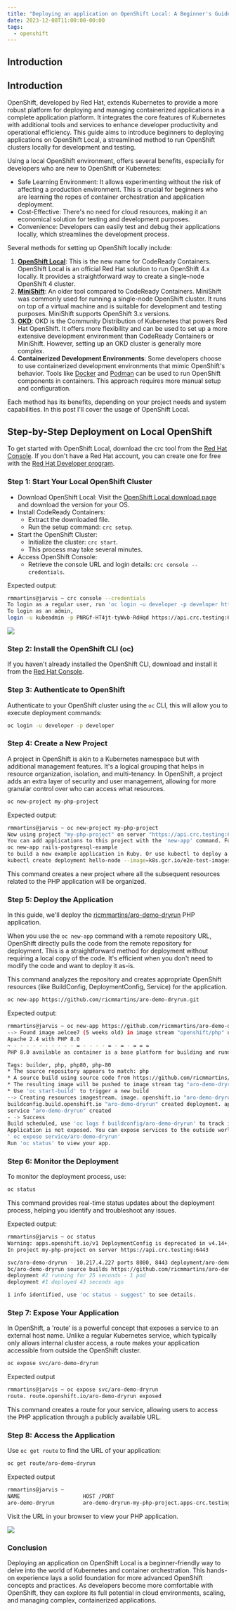 ```yaml
---
title: "Deploying an application on OpenShift Local: A Beginner's Guide"
date: 2023-12-08T11:00:00-00:00
tags:
  - openshift
---
```


## Introduction

## Introduction

OpenShift, developed by Red Hat, extends Kubernetes to provide a more robust platform for deploying and managing containerized applications in a complete application platform. It integrates the core features of Kubernetes with additional tools and services to enhance developer productivity and operational efficiency. This guide aims to introduce beginners to deploying applications on OpenShift Local, a streamlined method to run OpenShift clusters locally for development and testing.

Using a local OpenShift environment, offers several benefits, especially for developers who are new to OpenShift or Kubernetes:

- Safe Learning Environment: It allows experimenting without the risk of affecting a production environment. This is crucial for beginners who are learning the ropes of container orchestration and application deployment.
- Cost-Effective: There's no need for cloud resources, making it an economical solution for testing and development purposes.
- Convenience: Developers can easily test and debug their applications locally, which streamlines the development process.

Several methods for setting up OpenShift locally include:

1. **[OpenShift Local](https://developers.redhat.com/products/openshift-local/overview)**: This is the new name for CodeReady Containers. OpenShift Local is an official Red Hat solution to run OpenShift 4.x locally. It provides a straightforward way to create a single-node OpenShift 4 cluster.
2. **[MiniShift](https://github.com/minishift/minishift)**: An older tool compared to CodeReady Containers. MiniShift was commonly used for running a single-node OpenShift cluster. It runs on top of a virtual machine and is suitable for development and testing purposes. MiniShift supports OpenShift 3.x versions.
3. **[OKD](https://www.okd.io/)**: OKD is the Community Distribution of Kubernetes that powers Red Hat OpenShift. It offers more flexibility and can be used to set up a more extensive development environment than CodeReady Containers or MiniShift. However, setting up an OKD cluster is generally more complex.
4. **Containerized Development Environments**: Some developers choose to use containerized development environments that mimic OpenShift's behavior. Tools like [Docker](https://www.docker.com/) and [Podman](https://podman.io/) can be used to run OpenShift components in containers. This approach requires more manual setup and configuration.

Each method has its benefits, depending on your project needs and system capabilities. In this post I'll cover the usage of OpenShift Local.

## Step-by-Step Deployment on Local OpenShift

To get started with OpenShift Local, download the crc tool from the [Red Hat Console](https://console.redhat.com/openshift/create/local). If you don't have a Red Hat account, you can create one for free with the [Red Hat Developer program](https://developers.redhat.com/about).

### Step 1: Start Your Local OpenShift Cluster

- Download OpenShift Local: Visit the [OpenShift Local download page](https://cloud.redhat.com/openshift/install/crc/installer-provisioned) and download the version for your OS.
- Install CodeReady Containers:
  - Extract the downloaded file.
  - Run the setup command: `crc setup`.
- Start the OpenShift Cluster:
  - Initialize the cluster: `crc start`.
  - This process may take several minutes.
- Access OpenShift Console:
  - Retrieve the console URL and login details: `crc console --credentials`.

 Expected output:

 ```bash
rmmartins@jarvis ~ сгс console --credentials
To login as a regular user, run 'oc login -u developer -p developer https://api.crc. testing:6443'.
To login as an admin,
login -u kubeadmin -p PNRGf-HT4jt-tyWvb-RdHqd https://api.crc.testing:6443'
```

![](/assets/images/openshiftlocal.png)

### Step 2: Install the OpenShift CLI (oc)

If you haven't already installed the OpenShift CLI, download and install it from the [Red Hat Console](https://console.redhat.com/openshift/downloads#tool-oc).

### Step 3: Authenticate to OpenShift

Authenticate to your OpenShift cluster using the `oc` CLI,  this will allow you to execute deployment commands:

```bash
oc login -u developer -p developer
```

### Step 4: Create a New Project

A project in OpenShift is akin to a Kubernetes namespace but with additional management features. It's a logical grouping that helps in resource organization, isolation, and multi-tenancy. In OpenShift, a project adds an extra layer of security and user management, allowing for more granular control over who can access what resources.

```bash
oc new-project my-php-project
```

Expected output:

```bash
rmmartins@jarvis ~ oc new-project my-php-project
Now using project "my-php-project" on server "https://api.crc.testing:6443".
You can add applications to this project with the 'new-app' command. For example, try:
oc new-app rails-postgresql-example
to build a new example application in Ruby. Or use kubectl to deploy a simple Kubernetes application:
kubectl create deployment hello-node --image=k8s.gcr.io/e2e-test-images/agnhost:2.33 -- /agnhost serve-hostname
```

This command creates a new project where all the subsequent resources related to the PHP application will be organized.

### Step 5: Deploy the Application

In this guide, we'll deploy the [ricmmartins/aro-demo-dryrun](https://github.com/ricmmartins/aro-demo-dryrun) PHP application. 

When you use the `oc new-app` command with a remote repository URL, OpenShift directly pulls the code from the remote repository for deployment. This is a straightforward method for deployment without requiring a local copy of the code. It's efficient when you don't need to modify the code and want to deploy it as-is.

This command analyzes the repository and creates appropriate OpenShift resources (like BuildConfig, DeploymentConfig, Service) for the application.

```bash
oc new-app https://github.com/ricmmartins/aro-demo-dryrun.git
```

Expected output:

```bash
rmmartins@jarvis ~ oc new-app https://github.com/ricmmartins/aro-demo-dryrun.git
--> Found image aelcee7 (5 weeks old) in image stream "openshift/php" under tag "8.0-ubi8" for "php"
Apache 2.4 with PHP 8.0
~ - - - - - - - - - - = - - - - = - = - = = =
PHP 8.0 available as container is a base platform for building and running various PHP 8.0 applications and frameworks. PHP is an HTML-embedded scripting language. PHP attempts to make it easy for developers to write dynamically generated web pages. PHP also offers built-in database integration for several commercial and non-commercia \ database management systems, so writing a database-enabled webpage with PHP is fairly simple. The most common use of PHP coding is probably as a replacement for CGI scripts.

Tags: builder, php, php80, php-80
* The source repository appears to match: php
* A source build using source code from https://github.com/ricmmartins/aro-demo-dryrun.git will be created
* The resulting image will be pushed to image stream tag "aro-demo-dryrun: latest"
* Use 'oc start-build' to trigger a new build
--> Creating resources imagestream. image. openshift.io "aro-demo-dryrun" created
buildconfig.build.openshift.io "aro-demo-dryrun" created deployment. apps "aro-demo-dryrun" created
service "aro-demo-dryrun" created
- -> Success
Build scheduled, use 'oc logs f buildconfig/aro-demo-dryrun' to track its progress.
Application is not exposed. You can expose services to the outside world by executing one or more of the commands below:
' ос expose service/aro-demo-dryrun'
Run 'ос status' to view your app.
```

### Step 6: Monitor the Deployment

To monitor the deployment process, use:

```bash
oc status
```
This command provides real-time status updates about the deployment process, helping you identify and troubleshoot any issues.

Expected output:

```bash
rmmartins@jarvis ~ oc status
Warning: apps.openshift.io/v1 DeploymentConfig is deprecated in v4.14+, unavailable in v4.10000+
In project my-php-project on server https://api.crc.testing:6443

svc/aro-demo-dryrun - 10.217.4.227 ports 8080, 8443 deployment/aro-demo-dryrun deploys istag/aro-demo-dryrun:latest <-
bc/aro-demo-dryrun source builds https://github.com/ricmmartins/aro-demo-dryrun.git on openshift/php:8.0-ubi8
deployment #2 running for 25 seconds - 1 pod
deployment #1 deployed 43 seconds ago

1 info identified, use 'oc status - suggest' to see details.
```

### Step 7: Expose Your Application

In OpenShift, a 'route' is a powerful concept that exposes a service to an external host name. Unlike a regular Kubernetes service, which typically only allows internal cluster access, a route makes your application accessible from outside the OpenShift cluster.

```bash
oc expose svc/aro-demo-dryrun
```

Expected output

```bash
rmmartins@jarvis ~ ос expose svc/aro-demo-dryrun
route. route.openshift.io/aro-demo-dryrun exposed
```

This command creates a route for your service, allowing users to access the PHP application through a publicly available URL.

### Step 8: Access the Application

Use `oc get route` to find the URL of your application:

```bash
oc get route/aro-demo-dryrun
```

Expected output

```bash
rmmartins@jarvis ~ 
NAME                    HOST /PORT                                        PATH     SERVICES          PORT      TERMINATION    WILDCARD
aro-demo-dryrun         aro-demo-dryrun-my-php-project.apps-crc.testing            aro-demo-dryrun   8080- tcp                None
```

Visit the URL in your browser to view your PHP application.

![](/assets/images/phpapp.png)

### Conclusion

Deploying an application on OpenShift Local is a beginner-friendly way to delve into the world of Kubernetes and container orchestration. This hands-on experience lays a solid foundation for more advanced OpenShift concepts and practices. As developers become more comfortable with OpenShift, they can explore its full potential in cloud environments, scaling, and managing complex, containerized applications.
